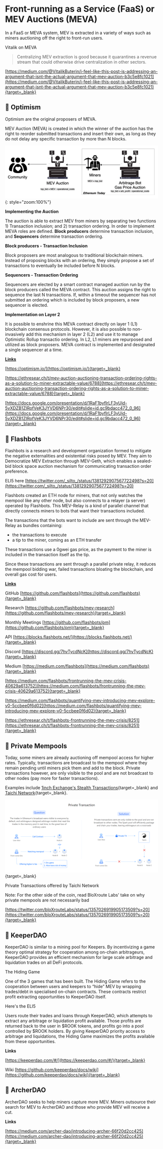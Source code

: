 # Front-running as a Service (FaaS) or MEV Auctions (MEVA)

In a FaaS or MEVA system, MEV is extracted in a variety of ways such as miners auctioning off the right to front-run users.

Vitalik on MEVA

> Centralizing MEV extraction is good because it quarantines a revenue stream that could otherwise drive centralization in other sectors.

[https://medium.com/@VitalikButerin/i-feel-like-this-post-is-addressing-an-argument-that-isnt-the-actual-argument-that-mev-auction-b3c5e8fc1021](https://medium.com/@VitalikButerin/i-feel-like-this-post-is-addressing-an-argument-that-isnt-the-actual-argument-that-mev-auction-b3c5e8fc1021){target=_blank}

## :robot: Optimism

Optimism are the original proposers of MEVA.

MEV Auction (MEVA) is created in which the winner of the auction has the right to reorder submitted transactions and insert their own, as long as they do not delay any specific transaction by more than N blocks.

![](/assets/mev_auction.png){: style="zoom:100%"}

**Implementing the Auction**

The auction is able to extract MEV from miners by separating two functions 1) Transaction inclusion; and 2) transaction ordering. In order to implement MEVA roles are defined. **Block producers** determine transaction inclusion, and **Sequencers** determine transaction ordering.

**Block producers - Transaction Inclusion**

Block proposers are most analogous to traditional blockchain miners. Instead of proposing blocks with an ordering, they simply propose a set of transactions to eventually be included before N blocks.

**Sequencers - Transaction Ordering**

Sequencers are elected by a smart contract managed auction run by the block producers called the MEVA contract. This auction assigns the right to sequence the last N transactions. If, within a timeout the sequencer has not submitted an ordering which is included by block proposers, a new sequencer is elected.

**Implementation on Layer 2**

It is possible to enshrine this MEVA contract directly on layer 1 (L1) blockchain consensus protocols. However, it is also possible to non-invasively add this mechanism in layer 2 (L2) and use it to manage Optimistic Rollup transactio ordering. In L2, L1 miners are repurposed and utilized as block proposers. MEVA contract is implemented and designated a single sequencer at a time.

**<u>Links</u>**

[https://optimism.io/](https://optimism.io/){target=_blank}

[https://ethresear.ch/t/mev-auction-auctioning-transaction-ordering-rights-as-a-solution-to-miner-extractable-value/6788](https://ethresear.ch/t/mev-auction-auctioning-transaction-ordering-rights-as-a-solution-to-miner-extractable-value/6788){target=_blank}

[https://docs.google.com/presentation/d/1RaF1byflrLF3yUjd-5vXDZB1ZIRofVeK3JYVD6NPr30/edit#slide=id.gc9bdacc472_0_96](https://docs.google.com/presentation/d/1RaF1byflrLF3yUjd-5vXDZB1ZIRofVeK3JYVD6NPr30/edit#slide=id.gc9bdacc472_0_96){target=_blank}

## :robot: Flashbots

Flashbots is a research and development organization formed to mitigate the negative externalities and existential risks posed by MEV. They aim to Democratize MEV Extraction through MEV-Geth, which enables a sealed-bid block space auction mechanism for communicating transaction order preference.

ELI5 here [https://twitter.com/_silto_/status/1381292907567722498?s=20](https://twitter.com/_silto_/status/1381292907567722498?s=20)

Flashbots created an ETH node for miners, that not only watches the mempool like any other node, but also connects to a relayer (a server) operated by Flashbots. This MEV-Relay is a kind of parallel channel that directly connects miners to bots that want their transactions included. 

The transactions that the bots want to include are sent through the MEV-Relay as bundles containing:

- the transactions to execute
- a tip to the miner, coming as an ETH transfer

These transactions use a 0gwei gas price, as the payment to the miner is included in the transaction itself as the tip. 

Since these transactions are sent through a parallel private relay, it reduces the mempool bidding war, failed transactions bloating the blockchain, and overall gas cost for users.

**<u>Links</u>**

GitHub [https://github.com/flashbots](https://github.com/flashbots){target=_blank}

Research [https://github.com/flashbots/mev-research](https://github.com/flashbots/mev-research){target=_blank}

Monthly Meetings [https://github.com/flashbots/pm](https://github.com/flashbots/pm){target=_blank}

API [https://blocks.flashbots.net/](https://blocks.flashbots.net/){target=_blank}

Discord [https://discord.gg/7hvTycdNcK](https://discord.gg/7hvTycdNcK){target=_blank}

Medium [https://medium.com/flashbots](https://medium.com/flashbots){target=_blank}

[https://medium.com/flashbots/frontrunning-the-mev-crisis-40629a613752](https://medium.com/flashbots/frontrunning-the-mev-crisis-40629a613752){target=_blank}

[https://medium.com/flashbots/quantifying-mev-introducing-mev-explore-v0-5ccbee0f6d02](https://medium.com/flashbots/quantifying-mev-introducing-mev-explore-v0-5ccbee0f6d02){target=_blank}

[https://ethresear.ch/t/flashbots-frontrunning-the-mev-crisis/8251](https://ethresear.ch/t/flashbots-frontrunning-the-mev-crisis/8251){target=_blank}

## :robot: Private Mempools

Today, some miners are already auctioning off mempool access for higher rates. Typically, transactions are broadcast to the mempool where they remain pending until miners pick them and add to the block. Private transactions however, are only visible to the pool and are not broadcast to other nodes (pay more for faster transactions).

Examples include [1inch Exchange's Stealth Transactions](https://help.1inch.io/en/articles/4695716-what-are-stealth-transactions-and-how-they-work){target=_blank} and [Taichi Network](https://taichi.network/){target=_blank}.

![](/assets/private_mempools.png){target=_blank}

Private Transactions offered by Taichi Network

Note: For the other side of the coin, read BloXroute Labs' take on why private mempools are not necessarily bad

[https://twitter.com/bloXrouteLabs/status/1357026919905173509?s=20](https://twitter.com/bloXrouteLabs/status/1357026919905173509?s=20){target=_blank}

## :robot: KeeperDAO

KeeperDAO is similar to a mining pool for Keepers. By incentivizing a game theory optimal strategy for cooperation among on-chain arbitrageurs, KeeperDAO provides an efficient mechanism for large scale arbitrage and liquidation trades on all DeFi protocols.

The Hiding Game 

One of the 3 games that has been built. The Hiding Game refers to the cooperation between users and keepers to “hide” MEV by wrapping trades/debt in specialised on-chain contracts. These contracts restrict profit extracting opportunities to KeeperDAO itself.

Here's the ELI5

Users route their trades and loans through KeeperDAO, which attempts to extract any arbitrage or liquidation profit available. Those profits are returned back to the user in $ROOK tokens, and profits go into a pool controlled by $ROOK holders. By giving KeeperDAO priority access to arbitrage and liquidations, the Hiding Game maximizes the profits available from these opportunities.

**Links**

[https://keeperdao.com/#/](https://keeperdao.com/#/){target=_blank}

Wiki [https://github.com/keeperdao/docs/wiki](https://github.com/keeperdao/docs/wiki){target=_blank}

## :robot: ArcherDAO

ArcherDAO seeks to help miners capture more MEV. Miners outsource their search for MEV to ArcherDAO and those who provide MEV will receive a cut.

**Links**

[https://medium.com/archer-dao/introducing-archer-66f20d2cc425](https://medium.com/archer-dao/introducing-archer-66f20d2cc425){target=_blank}
